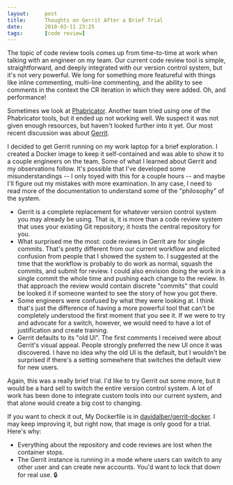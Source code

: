 ```yaml
---
layout:     post
title:      Thoughts on Gerrit After a Brief Trial
date:       2018-03-11 23:25
tags:       [code review]
---
```


The topic of code review tools comes up from time-to-time at work when
talking with an engineer on my team. Our current code review tool is
simple, straightforward, and deeply integrated with our version
control system, but it's not very powerful. We long for something more
featureful with things like inline commenting, multi-line commenting,
and the ability to see comments in the context the CR iteration in
which they were added. Oh, and performance!

Sometimes we look at
[Phabricator](https://github.com/phacility/phabricator). Another team
tried using one of the Phabricator tools, but it ended up not working
well. We suspect it was not given enough resources, but haven't looked
further into it yet. Our most recent discussion was about
[Gerrit](https://www.gerritcodereview.com/).

I decided to get Gerrit running on my work laptop for a brief
exploration. I created a Docker image to keep it self-contained and
was able to show it to a couple engineers on the team. Some of what I
learned about Gerrit and my observations follow. It's possible that
I've developed some misunderstandings -- I only toyed with this for a
couple hours -- and maybe I'll figure out my mistakes with more
examination. In any case, I need to read more of the documentation to
understand some of the "philosophy" of the system.

- Gerrit is a complete replacement for whatever version control system
  you may already be using. That is, it is more than a code review
  system that uses your existing Git repository; it hosts the central
  repository for you.
- What surprised me the most: code reviews in Gerrit are for single
  commits. That's pretty different from our current workflow and
  elicited confusion from people that I showed the system to. I
  suggested at the time that the workflow is probably to do work as
  normal, squash the commits, and submit for review. I could also
  envision doing the work in a single commit the whole time and
  pushing each change to the review. In that approach the review would
  contain discrete "commits" that could be looked it if someone wanted
  to see the story of how you got there.
- Some engineers were confused by what they were looking at. I think
  that's just the difference of having a more powerful tool that can't
  be completely understood the first moment that you see it. If we
  were to try and advocate for a switch, however, we would need to
  have a lot of justification and create training.
- Gerrit defaults to its "old UI". The first comments I received were
  about Gerrit's visual appeal. People strongly preferred the new UI
  once it was discovered. I have no idea why the old UI is the
  default, but I wouldn't be surprised if there's a setting somewhere
  that switches the default view for new users.

Again, this was a really brief trial. I'd like to try Gerrit out some
more, but it would be a hard sell to switch the entire version control
system. A lot of work has been done to integrate custom tools into our
current system, and that alone would create a big cost to changing.

If you want to check it out, My Dockerfile is in
[davidalber/gerrit-docker](https://github.com/davidalber/gerrit-docker). I
may keep improving it, but right now, that image is only good for a
trial. Here's why:
- Everything about the repository and code reviews are lost when the
  container stops.
- The Gerrit instance is running in a mode where users can switch to
  any other user and can create new accounts. You'd want to lock that
  down for real use. :lock:

